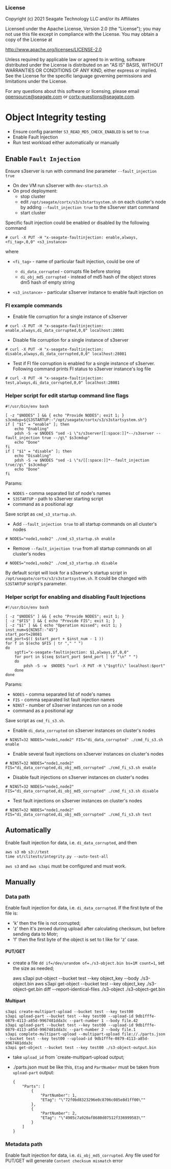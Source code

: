 ### License

Copyright (c) 2021 Seagate Technology LLC and/or its Affiliates

Licensed under the Apache License, Version 2.0 (the "License");
you may not use this file except in compliance with the License.
You may obtain a copy of the License at

   http://www.apache.org/licenses/LICENSE-2.0

Unless required by applicable law or agreed to in writing, software
distributed under the License is distributed on an "AS IS" BASIS,
WITHOUT WARRANTIES OR CONDITIONS OF ANY KIND, either express or implied.
See the License for the specific language governing permissions and
limitations under the License.

For any questions about this software or licensing,
please email opensource@seagate.com or cortx-questions@seagate.com.

# Object Integrity testing

- Ensure config paramter `S3_READ_MD5_CHECK_ENABLED` is set to `true`
- Enable Fault Injection
- Run test workload either automatically or manually

## Enable `Fault Injection`

Ensure s3server is run with command line parameter `--fault_injection true`

- On dev VM run s3server with `dev-starts3.sh`
- On prod deployment:
    - stop cluster
    - edit `/opt/seagate/cortx/s3/s3startsystem.sh` on each cluster's node
      by adding `--fault_injection true` to the s3server start command
    - start cluster

Specific fault injection could be enabled or disabled by the following command

```
# curl -X PUT -H "x-seagate-faultinjection: enable,always,<fi_tag>,0,0" <s3_instance>
```

where

- `<fi_tag>` - name of particular fault injection, could be one of
    - `di_data_corrupted` - corrupts file before storing
    - `di_obj_md5_corrupted` - instead of md5 hash of the object stores
      dm5 hash of empty string

- `<s3_instance>` - particular s3server instance to enable fault injection on

### FI example commands

- Enable file corruption for a single instance of s3server

```
# curl -X PUT -H "x-seagate-faultinjection: enable,always,di_data_corrupted,0,0" localhost:28081
```

- Disable file corruption for a single instance of s3server

```
# curl -X PUT -H "x-seagate-faultinjection: disable,always,di_data_corrupted,0,0" localhost:28081
```

- Test if FI file corruption is enabled for a single instance of s3server.
  Following command prints FI status to s3server instance's log file

```
# curl -X PUT -H "x-seagate-faultinjection: test,always,di_data_corrupted,0,0" localhost:28081
```

### Helper script for edit startup command line flags

```
#!/usr/bin/env bash

[ -z "$NODES" ] && { echo "Provide NODES"; exit 1; }
s3cmdup=${S3STARTUP:-"/opt/seagate/cortx/s3/s3startsystem.sh"}
if [ "$1" = "enable" ]; then
    echo "Enabling"
    pdsh -S -w $NODES "sed -i \"s/s3server[[:space:]]*--/s3server --fault_injection true --/g\" $s3cmdup"
    echo "Done"
fi
if [ "$1" = "disable" ]; then
    echo "Disabling"
    pdsh -S -w $NODES "sed -i \"s/[[:space:]]*--fault_injection true//g\" $s3cmdup"
    echo "Done"
fi
```

Params:

- `NODES` - comma separated list of node's names
- `S3STARTUP` - path to s3server starting script
- command as a positional agr

Save script as `cmd_s3_startup.sh`.

- Add `--fault_injection true` to all startup commands on all cluster's nodes

```
# NODES="node1,node2" ./cmd_s3_startup.sh enable
```

- Remove `--fault_injection true` from all startup commands on all cluster's nodes

```
# NODES="node1,node2" ./cmd_s3_startup.sh disable
```

By default script will look for a s3server's startup script in
`/opt/seagate/cortx/s3/s3startsystem.sh`. It could be changed with
`S3STARTUP` script's parameter.

### Helper script for enabling and disabling Fault Injections

```
#!/usr/bin/env bash

[ -z "$NODES" ] && { echo "Provide NODES"; exit 1; }
[ -z "$FIS" ] && { echo "Provide FIS"; exit 1; }
[ -z "$1" ] && { echo "Operation missed"; exit 1; }
inst_num=${NINST:-"45"}
start_port=28081
end_port=$(( $start_port + $inst_num - 1 ))
for f in $(echo $FIS | tr "," " ")
do
    sgtfi="x-seagate-faultinjection: $1,always,$f,0,0"
    for port in $(seq $start_port $end_port | tr "\n" " ")
    do
        pdsh -S -w  $NODES "curl -X PUT -H \"$sgtfi\" localhost:$port"
    done
done
```

Params:

- `NODES` - comma separated list of node's names
- `FIS` - comma separated list fault injection names
- `NINST` - number of s3server instances run on a node
- command as a positional agr

Save script as `cmd_fi_s3.sh`.

- Enable `di_data_corrupted` on s3server instances on cluster's nodes

```
# NINST=32 NODES="node1,node2" FIS="di_data_corrupted" ./cmd_fi_s3.sh enable
```

- Enable several fault injections on s3server instances on cluster's nodes

```
# NINST=32 NODES="node1,node2" FIS="di_data_corrupted,di_obj_md5_corrupted" ./cmd_fi_s3.sh enable
```

- Disable fault injections on s3server instances on cluster's nodes

```
# NINST=32 NODES="node1,node2" FIS="di_data_corrupted,di_obj_md5_corrupted" ./cmd_fi_s3.sh disable
```

- Test fault injections on s3server instances on cluster's nodes

```
# NINST=32 NODES="node1,node2" FIS="di_data_corrupted,di_obj_md5_corrupted" ./cmd_fi_s3.sh test
```

## Automatically

Enable fault injection for data, i.e. `di_data_corrupted`, and then

    aws s3 mb s3://test
    time st/clitests/integrity.py --auto-test-all

`aws s3` and `aws s3api` must be configured and must work.

## Manually

### Data path

Enable fault injection for data, i.e. `di_data_corrupted`. If the first byte of the file
is:

- 'k' then the file is not corrupted;
- 'z' then it's zeroed during upload after calculating checksum, but before
  sending data to Motr;
- 'f' then the first byte of the object is set to t like for 'z' case.

#### PUT/GET

- create a file `dd if=/dev/urandom of=./s3-object.bin bs=1M count=1`, set the
  size as needed;

    aws s3api put-object --bucket test --key object_key --body ./s3-object.bin
    aws s3api get-object --bucket test --key object_key ./s3-object-get.bin
    diff --report-identical-files ./s3-object ./s3-object-get.bin

#### Multipart

    s3api create-multipart-upload --bucket test --key test00
    s3api upload-part --bucket test --key test00 --upload-id 9db1fffe-0879-4113-a85d-9967481dda3c --part-number 1 --body file.42
    s3api upload-part --bucket test --key test00 --upload-id 9db1fffe-0879-4113-a85d-9967481dda3c --part-number 2 --body file.1
    s3api complete-multipart-upload --multipart-upload file://./parts.json --bucket test --key test00 --upload-id 9db1fffe-0879-4113-a85d-9967481dda3c
    s3api get-object --bucket test --key test00 ./s3-object-output.bin

- take `upload_id` from `create-multipart-upload output;
- ./parts.json must be like this, `Etag` and `PartNumber` must be taken from
  `upload-part` output:

      {
          "Parts": [
              {
                  "PartNumber": 1,
                  "ETag": "\"72f0bd8323296e0c8706c085e8d1ff00\""
              },
              {
                  "PartNumber": 2,
                  "ETag": "\"4905c7a920af8680d07512f336999583\""
              }
          ]
      }

### Metadata path

Enable fault injection for data, i.e. `di_obj_md5_corrupted`.
Any file used for PUT/GET will generate `Content checksum mismatch` error
